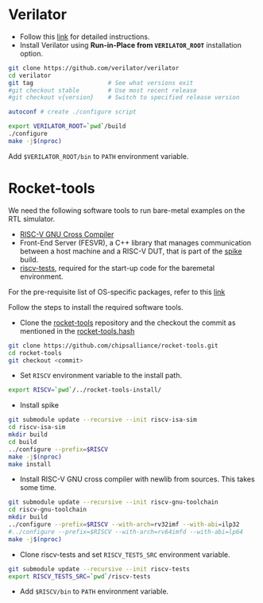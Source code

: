 Verilator
=================
* Follow this [link](https://verilator.org/guide/latest/install.html) for detailed instructions.
* Install Verilator using **Run-in-Place from `VERILATOR_ROOT`** installation option.

```sh
git clone https://github.com/verilator/verilator 
cd verilator
git tag                     # See what versions exit
#git checkout stable        # Use most recent release
#git checkout v{version}    # Switch to specified release version

autoconf # create ./configure script

export VERILATOR_ROOT=`pwd`/build
./configure
make -j$(nproc)
```
Add `$VERILATOR_ROOT/bin` to `PATH` environment variable.

Rocket-tools
==============================
We need the following software tools to run bare-metal examples on the RTL simulator. 
* [RISC-V GNU Cross Compiler](https://github.com/riscv-collab/riscv-gnu-toolchain.git)
* Front-End Server (FESVR), a C++ library that manages communication between a host machine and a RISC-V DUT, that is part of the [spike](https://github.com/riscv-software-src/riscv-isa-sim.git) build.
* [riscv-tests](https://github.com/riscv-software-src/riscv-tests.git), required for the start-up code for the baremetal environment.


For the pre-requisite list of OS-specific packages, refer to this [link](https://github.com/chipsalliance/rocket-tools/blob/ca6dc52742914ab5f9b7fd1444fa0ffbae9aa631/README.md?plain=1#L29-L36)

Follow the steps to install the required software tools.

* Clone the [rocket-tools](https://github.com/chipsalliance/rocket-tools.git) repository and the checkout the commit as mentioned in the [rocket-tools.hash](./../rocket-tools.hash)

```sh
git clone https://github.com/chipsalliance/rocket-tools.git
cd rocket-tools
git checkout <commit>
```

* Set `RISCV` environment variable to the install path.
```sh
export RISCV=`pwd`/../rocket-tools-install/
```

* Install spike
```sh
git submodule update --recursive --init riscv-isa-sim
cd riscv-isa-sim
mkdir build
cd build
../configure --prefix=$RISCV
make -j$(nproc)
make install
```

* Install RISC-V GNU cross compiler with newlib from sources. This takes some time.
```sh
git submodule update --recursive --init riscv-gnu-toolchain
cd riscv-gnu-toolchain
mkdir build
../configure --prefix=$RISCV --with-arch=rv32imf --with-abi=ilp32
#../configure --prefix=$RISCV --with-arch=rv64imfd --with-abi=lp64
make -j$(nproc)
```

* Clone riscv-tests and set `RISCV_TESTS_SRC` environment variable.
```sh
git submodule update --recursive --init riscv-tests
export RISCV_TESTS_SRC=`pwd`/riscv-tests
```

* Add `$RISCV/bin` to `PATH` environment variable.

<!---
Crosstool-NG (alternative method)
===================================
This is alternative to build from sources as shown in [Rocket-Tools](#rocket-tools).
Use [crosstool-ng](https://crosstool-ng.github.io/) to build RISC-V cross compiler.

Steps to install **crosstool-ng** 
```sh
git clone https://github.com/crosstool-ng/crosstool-ng
cd crosstool-ng
./bootstrap
./configure --prefix=`pwd`/build
make
make install
```
Find **`ct-ng`** at `crosstool-ng/build/bin/` directory.

* Use [riscv64-unknown-elf-ct-ng.config](./riscv64-unknown-elf-ct-ng.config) file to build the cross compiler. 
* It is assumed that `RISCVCC` environment variable is set to the RISC-V GCC cross compiler install path. 
* The `ct-ng` will install riscv-gnu-toolchain package at `$RISCVCC/riscv64-unknown-elf/` directory.


Steps to build the cross compiler
```sh
mv riscv64-unknown-elf-ct-ng.config .config
unset LD_LIBRARY_PATH
./ct-ng build
```

Add `$RISCV/riscv64-unknown-elf/bin` to `PATH` environment variable.
-->

